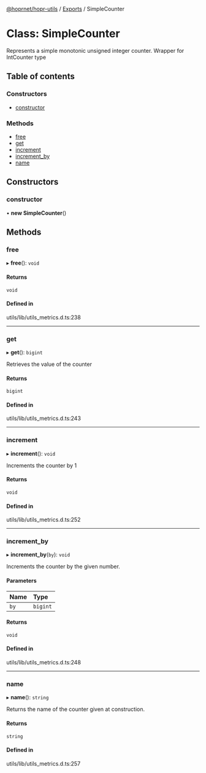 [@hoprnet/hopr-utils](../README.md) / [Exports](../modules.md) / SimpleCounter

# Class: SimpleCounter

Represents a simple monotonic unsigned integer counter.
Wrapper for IntCounter type

## Table of contents

### Constructors

- [constructor](SimpleCounter.md#constructor)

### Methods

- [free](SimpleCounter.md#free)
- [get](SimpleCounter.md#get)
- [increment](SimpleCounter.md#increment)
- [increment\_by](SimpleCounter.md#increment_by)
- [name](SimpleCounter.md#name)

## Constructors

### constructor

• **new SimpleCounter**()

## Methods

### free

▸ **free**(): `void`

#### Returns

`void`

#### Defined in

utils/lib/utils_metrics.d.ts:238

___

### get

▸ **get**(): `bigint`

Retrieves the value of the counter

#### Returns

`bigint`

#### Defined in

utils/lib/utils_metrics.d.ts:243

___

### increment

▸ **increment**(): `void`

Increments the counter by 1

#### Returns

`void`

#### Defined in

utils/lib/utils_metrics.d.ts:252

___

### increment\_by

▸ **increment_by**(`by`): `void`

Increments the counter by the given number.

#### Parameters

| Name | Type |
| :------ | :------ |
| `by` | `bigint` |

#### Returns

`void`

#### Defined in

utils/lib/utils_metrics.d.ts:248

___

### name

▸ **name**(): `string`

Returns the name of the counter given at construction.

#### Returns

`string`

#### Defined in

utils/lib/utils_metrics.d.ts:257
